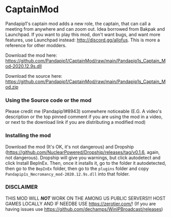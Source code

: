 # CaptainMod

Pandapip1's captain mod adds a new role, the captain, that can call a meeting from anywhere and can zoom out. Idea borrowed from Bakpak and Launchpad. If you want to play this mod, don't want bugs, and want more features, use Launchpad instead: http://discord.gg/allofus. This is more a reference for other modders.

Download the mod here: https://github.com/Pandapip1/CaptainMod/raw/main/Pandapip1s_Captain_Mod-2020.12.9s.dll

Download the source here: https://github.com/Pandapip1/CaptainMod/raw/main/Pandapip1s_Captain_Mod.zip

### Using the Source code or the mod

Please credit me (Pandapip1#8943) somewhere noticeable (E.G. A video's description or the top pinned comment if you are using the mod in a video, or next to the download link if you are distributing a modified mod)

### Installing the mod

Download the mod (It's OK, it's not dangerous) and Dropship (https://github.com/NuclearPowered/Dropship/releases/tag/v0.1.6, again, not dangerous). Dropship will give you warnings, but click autodetect and click Install BepInEx. Then, once it installs it, go to the folder it autodetected, then go to the `BepInEx` folder, then go to the `plugins` folder and copy `Pandapip1s_Necromancy_mod-2020.12.9s.dll` into that folder.

### DISCLAIMER

THIS MOD WILL ***NOT*** WORK ON THE AMONG US PUBLIC SERVERS!!! HOST GAMES LOCALLY AND IF NEEDBE USE https://zerotier.com/! (If you are having issues use https://github.com/dechamps/WinIPBroadcast/releases)
